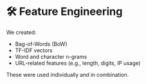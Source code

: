 # 🛠️ Feature Engineering

We created:
- Bag-of-Words (BoW)
- TF-IDF vectors
- Word and character n-grams
- URL-related features (e.g., length, digits, IP usage)

These were used individually and in combination.